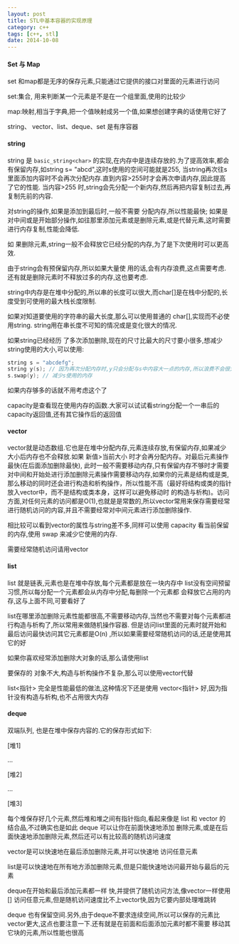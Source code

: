 ```yaml
---
layout: post
title: STL中基本容器的实现原理
category: c++
tags: [c++, stl]
date: 2014-10-08
---
```


#### Set 与 Map

set 和map都是无序的保存元素,只能通过它提供的接口对里面的元素进行访问

set:集合, 用来判断某一个元素是不是在一个组里面,使用的比较少

map:映射,相当于字典,把一个值映射成另一个值,如果想创建字典的话使用它好了

string、 vector、list、deque、set 是有序容器

#### string

string 是 `basic_string<char>` 的实现,在内存中是连续存放的.为了提高效率,都会有保留内存,如string s= "abcd",这时s使用的空间可能就是255, 当string再次往s里面添加内容时不会再次分配内存.直到内容>255时才会再次申请内存,因此提高了它的性能.
当内容>255 时,string会先分配一个新内存,然后再把内容复制过去,再复制先前的内容.

对string的操作,如果是添加到最后时,一般不需要 分配内存,所以性能最快;
如果是对中间或是开始部分操作,如往那里添加元素或是删除元素,或是代替元素,这时需要进行内存复制,性能会降低.

如 果删除元素,string一般不会释放它已经分配的内存,为了是下次使用时可以更高效.

由于string会有预保留内存,所以如果大量使 用的话,会有内存浪费,这点需要考虑.还有就是删除元素时不释放过多的内存,这也要考虑.

string中内存是在堆中分配的,所以串的长度可以很大,而char[]是在栈中分配的,长度受到可使用的最大栈长度限制.

如果对知道要使用的字符串的最大长度,那么可以使用普通的 char[],实现而不必使用string.
string用在串长度不可知的情况或是变化很大的情况.

如果string已经经历 了多次添加删除,现在的尺寸比最大的尺寸要小很多,想减少string使用的大小,可以使用:

```C++
string s = "abcdefg";
string y(s); // 因为再次分配内存时,y只会分配与s中内容大一点的内存,所以浪费不会很大
s.swap(y); // 减少s使用的内存
```

如果内存够多的话就不用考虑这个了

capacity是查看现在使用内存的函数.大家可以试试看string分配一个一串后的capacity返回值,还有其它操作后的返回值

<!-- more -->

#### vector

vector就是动态数组.它也是在堆中分配内存,元素连续存放,有保留内存,如果减少大小后内存也不会释放.如果 新值>当前大小 时才会再分配内存。对最后元素操作最快(在后面添加删除最快), 此时一般不需要移动内存,只有保留内存不够时才需要对中间和开始处进行添加删除元素操作需要移动内存,如果你的元素是结构或是类,那么移动的同时还会进行构造和析构操作，所以性能不高（最好将结构或类的指针放入vector中，而不是结构或类本身，这样可以避免移动时 的构造与析构)。访问方面,对任何元素的访问都是O(1),也就是是常数的,所以vector常用来保存需要经常进行随机访问的内容,并且不需要经常对中间元素进行添加删除操作.

相比较可以看到vector的属性与string差不多,同样可以使用 capacity 看当前保留的内存,使用 swap 来减少它使用的内存.

需要经常随机访问请用vector

#### list

list 就是链表,元素也是在堆中存放,每个元素都是放在一块内存中
list没有空间预留习惯,所以每分配一个元素都会从内存中分配,每删除一个元素都 会释放它占用的内存,这与上面不同,可要看好了

list在哪里添加删除元素性能都很高,不需要移动内存,当然也不需要对每个元素都进行构造与析构了,所以常用来做随机操作容器.
但是访问list里面的元素时就开始和最后访问最快访问其它元素都是O(n) ,所以如果需要经常随机访问的话,还是使用其它的好

如果你喜欢经常添加删除大对象的话,那么请使用list

要保存的 对象不大,构造与析构操作不复杂,那么可以使用vector代替

list<指针> 完全是性能最低的做法,这种情况下还是使用 vector<指针> 好,因为指针没有构造与析构,也不占用很大内存

#### deque

双端队列, 也是在堆中保存内容的.它的保存形式如下:

[堆1]

...

[堆2]

...

[堆3]

每个堆保存好几个元素,然后堆和堆之间有指针指向,看起来像是 list 和 vector 的结合品,不过确实也是如此
deque 可以让你在前面快速地添加 删除元素,或是在后面快速地添加删除元素,然后还可以有比较高的随机访问速度

vector是可以快速地在最后添加删除元素,并可以快速地 访问任意元素

list是可以快速地在所有地方添加删除元素,但是只能快速地访问最开始与最后的元素

deque在开始和最后添加元素都一样 快,并提供了随机访问方法,像vector一样使用 [] 访问任意元素,但是随机访问速度比不上vector快,因为它要内部处理堆跳转

deque 也有保留空间.另外,由于deque不要求连续空间,所以可以保存的元素比vector更大,这点也要注意一下.还有就是在前面和后面添加元素时都不需要 移动其它块的元素,所以性能也很高
